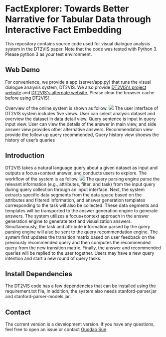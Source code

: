 # FactExplorer: Towards Better Narrative for Tabular Data through Interactive Fact Embedding

This repository contains source code used for visual dialogue analysis system in the DT2VIS paper. Note that the code was tested with Python 3. Please python 3 as your test environment.

## Web Demo
For convenience, we provide a app (server/app.py) that runs the visual dialogue analysis system, DT2VIS. We also provide [DT2VIS's project website](http://dt2vis2.godoorsun.org:45186/) and [DT2VIS's alternate website.](http://dt2vis.godoorsun.org:45186/) Please clear the browser cache before using DT2VIS!

Overview of the online system is shown as follow.
![](https://github.com/jiangqicd/factspace/edit/main/overview.png)
The user interface of DT2VIS system includes five views. User can select analysis dataset and overview the dataset in data detail view. Query sentence is input in query input view. User can view the details of the answer in main view, and side answer view provides other alternative answers. Recommendation view provide the follow up query recommended, Query history view shoews the history of user’s queries

## Introduction
DT2VIS takes a natural language query about a given dataset as input and outputs a focus+context answer, and conducts users to explore. The workflow of the system is as follow.
![](https://github.com/jiangqicd/factspace/edit/main/pipline.png)
The query parsing engine parse the relevant information (e.g., attributes, filter, and task) from the input query during query collection through an input interface. Next, the system extracts specific data segments from the data space based on the attributes and filtered information, and answer generation templates corresponding to the task will also be collected. These data segments and templates will be transported to the answer generation engine to generate answers. The system utilizes a focus+context approach in the answer generation engine to generate text and visualization answers. Simultaneously, the task and attribute information parsed by the query parsing engine will also be sent to the query recommendation engine. The system first updates the transition matrix based on user feedback on the previously recommended query and then computes the recommended query from the new transition matrix. Finally, the answer and recommended queries will be replied to the user together. Users may have a new query intention and start a new round of query tasks.

## **Install Dependencies**
The DT2VIS code has a few dependencies that can be installed using the requirement.txt file,
In addition, the system also needs stanford-parser.jar and stanford-parser-models.jar.

## Contact
The current version is a development version. If you have any questions, feel free to open an issue or contact [Guodao Sun](http://godoorsun.org).
